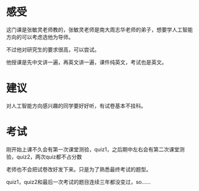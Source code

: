 # 感受

这门课是张敏灵老师教的，张敏灵老师是南大周志华老师的弟子，想要学人工智能方向的可以考虑选他为导师。

不过他对研究生的要求很高，可以尝试。

他授课是先中文讲一遍，再英文讲一遍，课件纯英文，考试也是英文。

# 建议

对人工智能方向感兴趣的同学要好好听，有试卷基本不挂科。

# 考试

刚开始上课不久会有第一次课堂测验，quiz1，之后期中左右会有第二次课堂测验，quiz2，两次quiz都不占分数

老师也不会把试卷改好发下来。只是为了熟悉最终考试的题型。

quiz1，quiz2和最后一次考试的题目连续三年都没变过，so……
